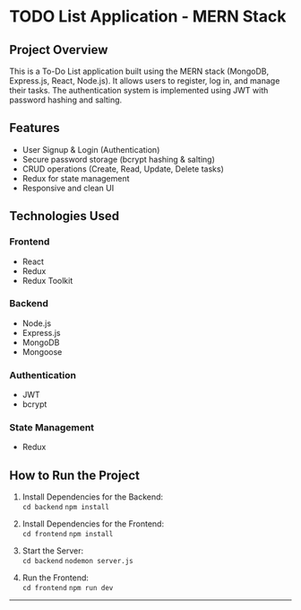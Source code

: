 # TODO List Application - MERN Stack

## Project Overview  
This is a To-Do List application built using the MERN stack (MongoDB, Express.js, React, Node.js). It allows users to register, log in, and manage their tasks. The authentication system is implemented using JWT with password hashing and salting.

## Features  
- User Signup & Login (Authentication)  
- Secure password storage (bcrypt hashing & salting)  
- CRUD operations (Create, Read, Update, Delete tasks)  
- Redux for state management  
- Responsive and clean UI  

## Technologies Used  
### Frontend  
- React  
- Redux  
- Redux Toolkit  

### Backend  
- Node.js  
- Express.js  
- MongoDB  
- Mongoose  

### Authentication  
- JWT  
- bcrypt  

### State Management  
- Redux  

## How to Run the Project  

1. Install Dependencies for the Backend:  
   ```cd backend```  ```npm install```  

2. Install Dependencies for the Frontend:  
   ```cd frontend```
    ```npm install```  

3. Start the Server:  
   `cd backend` `nodemon server.js`  

4. Run the Frontend:  
   `cd frontend` `npm run dev`  

---

